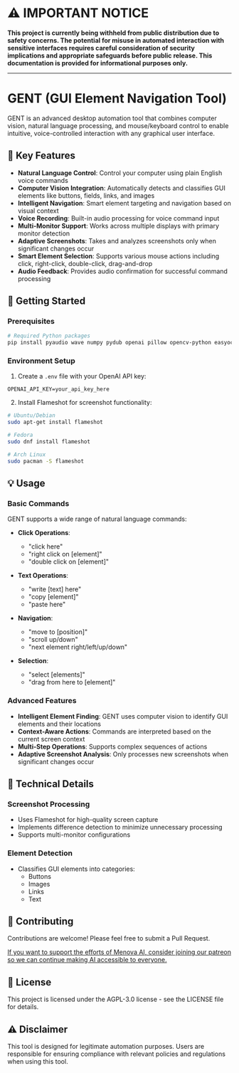 # ⚠️ IMPORTANT NOTICE

**This project is currently being withheld from public distribution due to safety concerns. The potential for misuse in automated interaction with sensitive interfaces requires careful consideration of security implications and appropriate safeguards before public release. This documentation is provided for informational purposes only.**

---

# GENT (GUI Element Navigation Tool)

GENT is an advanced desktop automation tool that combines computer vision, natural language processing, and mouse/keyboard control to enable intuitive, voice-controlled interaction with any graphical user interface.

## 🌟 Key Features

- **Natural Language Control**: Control your computer using plain English voice commands
- **Computer Vision Integration**: Automatically detects and classifies GUI elements like buttons, fields, links, and images
- **Intelligent Navigation**: Smart element targeting and navigation based on visual context
- **Voice Recording**: Built-in audio processing for voice command input
- **Multi-Monitor Support**: Works across multiple displays with primary monitor detection
- **Adaptive Screenshots**: Takes and analyzes screenshots only when significant changes occur
- **Smart Element Selection**: Supports various mouse actions including click, right-click, double-click, drag-and-drop
- **Audio Feedback**: Provides audio confirmation for successful command processing

## 🚀 Getting Started

### Prerequisites

```bash
# Required Python packages
pip install pyaudio wave numpy pydub openai pillow opencv-python easyocr torch ultralytics screeninfo pyautogui
```

### Environment Setup

1. Create a `.env` file with your OpenAI API key:
```
OPENAI_API_KEY=your_api_key_here
```

2. Install Flameshot for screenshot functionality:
```bash
# Ubuntu/Debian
sudo apt-get install flameshot

# Fedora
sudo dnf install flameshot

# Arch Linux
sudo pacman -S flameshot
```

## 💡 Usage

### Basic Commands

GENT supports a wide range of natural language commands:

- **Click Operations**: 
  - "click here"
  - "right click on [element]"
  - "double click on [element]"
  
- **Text Operations**:
  - "write [text] here"
  - "copy [element]"
  - "paste here"
  
- **Navigation**:
  - "move to [position]"
  - "scroll up/down"
  - "next element right/left/up/down"
  
- **Selection**:
  - "select [elements]"
  - "drag from here to [element]"

### Advanced Features

- **Intelligent Element Finding**: GENT uses computer vision to identify GUI elements and their locations
- **Context-Aware Actions**: Commands are interpreted based on the current screen context
- **Multi-Step Operations**: Supports complex sequences of actions
- **Adaptive Screenshot Analysis**: Only processes new screenshots when significant changes occur

## 🔧 Technical Details

### Screenshot Processing

- Uses Flameshot for high-quality screen capture
- Implements difference detection to minimize unnecessary processing
- Supports multi-monitor configurations

### Element Detection

- Classifies GUI elements into categories:
  - Buttons
  - Images
  - Links
  - Text

## 🤝 Contributing

Contributions are welcome! Please feel free to submit a Pull Request.

[If you want to support the efforts of Menova AI, consider joining our patreon so we can continue making AI accessible to everyone.](https://www.patreon.com/c/MenovaAI)

## 📝 License

This project is licensed under the AGPL-3.0 license - see the LICENSE file for details.

## ⚠️ Disclaimer

This tool is designed for legitimate automation purposes. Users are responsible for ensuring compliance with relevant policies and regulations when using this tool.
